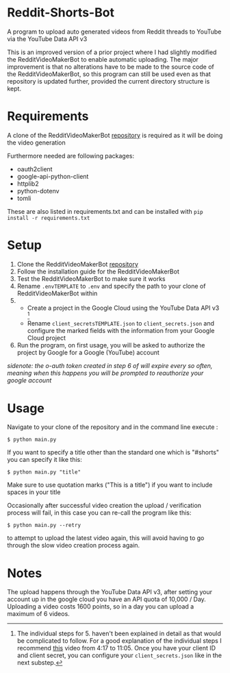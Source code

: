 # Reddit-Shorts-Bot
A program to upload auto generated videos from Reddit threads to YouTube via the YouTube Data API v3

This is an improved version of a prior project where I had slightly modified the RedditVideoMakerBot to enable automatic uploading. The major improvement is that no alterations have to be made to the source code of the RedditVideoMakerBot, so this program can still be used even as that repository is updated further, provided the current directory structure is kept.

# Requirements

A clone of the RedditVideoMakerBot [repository](https://github.com/elebumm/RedditVideoMakerBot) is required as it will be doing the video generation

Furthermore needed are following packages:
 - oauth2client
 - google-api-python-client
 - httplib2
 - python-dotenv
 - tomli

These are also listed in requirements.txt and can be installed with `pip install -r requirements.txt`

# Setup

1. Clone the RedditVideoMakerBot [repository](https://github.com/elebumm/RedditVideoMakerBot)
2. Follow the installation guide for the RedditVideoMakerBot
3. Test the RedditVideoMakerBot to make sure it works
4. Rename `.envTEMPLATE` to `.env` and specify the path to your clone of RedditVideoMakerBot within
5.	-  Create a project in the Google Cloud using the YouTube Data API v3 [^1]
	-  Rename `client_secretsTEMPLATE.json` to `client_secrets.json` and configure the marked fields with the information from your Google Cloud project
6. Run the program, on first usage, you will be asked to authorize the project by Google for a Google (YouTube) account

*sidenote: the o-auth token created in step 6 of will expire every so often, meaning when this happens you will be prompted to reauthorize your google account*

[^1]: The individual steps for 5. haven't been explained in detail as that would be complicated to follow.
For a good explanation of the individual steps I recommend [this](https://www.youtube.com/watch?v=aFwZgth790Q) video from 4:17 to 11:05. 
Once you have your client ID and client secret, you can configure your `client_secrets.json` like in the next substep.

# Usage

Navigate to your clone of the repository and in the command line execute :
```
$ python main.py
```
If you want to specify a title other than the standard one which is "#shorts" you can specify it like this:
```
$ python main.py "title"
```
Make sure to use quotation marks ("This is a title") if you want to include spaces in your title

Occasionally after successful video creation the upload / verification process will fail, in this case you can re-call the program like this:
```
$ python main.py --retry
```
to attempt to upload the latest video again, this will avoid having to go through the slow video creation process again.

# Notes

The upload happens through the YouTube Data API v3, after setting your account up in the google cloud you have an API quota of 10,000 / Day. Uploading a video costs 1600 points, so in a day you can upload a maximum of 6 videos.